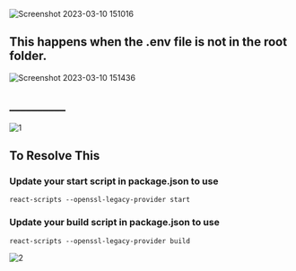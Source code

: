 
![Screenshot 2023-03-10 151016](https://user-images.githubusercontent.com/91595780/224281735-bd596ce4-2a9d-4b5b-82c7-6f0963cbb32d.png)

## This happens when the .env file is not in the root folder.
![Screenshot 2023-03-10 151436](https://user-images.githubusercontent.com/91595780/224282759-49b6db21-85ae-41ea-ae80-98e506e7864b.png)


## __________
![1](https://github.com/RankerO/All-Errors-/assets/91595780/7027dfa3-1a94-4ad2-87d2-ed328f73c531)
## To Resolve This 
### Update your start script in package.json to use
`react-scripts --openssl-legacy-provider start`

### Update your build script in package.json to use
`react-scripts --openssl-legacy-provider build`

![2](https://github.com/RankerO/All-Errors-/assets/91595780/c75bad8b-2428-4451-a2d6-255a4e9e1457)
